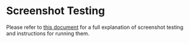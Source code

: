 # Screenshot Testing

Please refer to [this document](https://github.com/material-components/material-components-web-react/blob/master/docs/screenshot-tests.md) for a full explanation of screenshot testing and instructions for running them.
